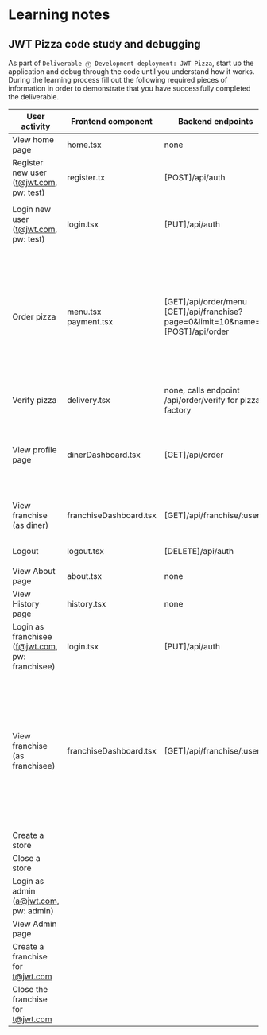 # Learning notes

## JWT Pizza code study and debugging

As part of `Deliverable ⓵ Development deployment: JWT Pizza`, start up the application and debug through the code until you understand how it works. During the learning process fill out the following required pieces of information in order to demonstrate that you have successfully completed the deliverable.

| User activity                                       | Frontend component | Backend endpoints | Database SQL |
| --------------------------------------------------- | ------------------ | ----------------- | ------------ |
| View home page                                      |      home.tsx      |        none       |     none     |
| Register new user<br/>(t@jwt.com, pw: test)         |    register.tx     |  [POST]/api/auth  |     `INSERT INTO user (name, email, password) VALUES (?, ?, ?)`<br>`INSERT INTO userRole (userId, role, objectId) VALUES (?, ?, ?)` |
| Login new user<br/>(t@jwt.com, pw: test)            |      login.tsx     |   [PUT]/api/auth  |   `SELECT * FROM user WHERE email=?`<br>`SELECT * FROM userRole WHERE userId=?`<br>`INSERT INTO auth (token, userId) VALUES (?, ?) ON DUPLICATE KEY UPDATE token=token`|
| Order pizza                                         |        menu.tsx<br>payment.tsx       |        [GET]/api/order/menu<br>[GET]/api/franchise?page=0&limit=10&name=*<br>[POST]/api/order        |      `SELECT userId FROM auth WHERE token=?`(checking if logged in)<br>`SELECT * FROM menu`<br>`SELECT id, name FROM franchise WHERE name LIKE ? LIMIT ${limit + 1} OFFSET ${offset}`<br>`SELECT id, name FROM store WHERE franchiseId=?`<br>`INSERT INTO dinerOrder (dinerId, franchiseId, storeId, date) VALUES (?, ?, ?, now())`   <br>`SELECT id FROM ${table} WHERE ${key}=?`(get menu id)<br>`INSERT INTO orderItem (orderId, menuId, description, price) VALUES (?, ?, ?, ?)`  |
| Verify pizza                                        |       delivery.tsx        |      none, calls endpoint /api/order/verify for pizza factory     |     none     |
| View profile page                                   |      dinerDashboard.tsx        |     [GET]/api/order     |    `SELECT userId FROM auth WHERE token=?`(checks if logged in)<br>`SELECT id, franchiseId, storeId, date FROM dinerOrder WHERE dinerId=? LIMIT ${offset},${config.db.listPerPage}`<br>`SELECT id, menuId, description, price FROM orderItem WHERE orderId=?`     |
| View franchise<br/>(as diner)                       |     franchiseDashboard.tsx       |   [GET]/api/franchise/:userId       |    `SELECT userId FROM auth WHERE token=?`(checks if logged in)<br>`SELECT objectId FROM userRole WHERE role='franchisee' AND userId=?`<br>     |
| Logout                                              |    logout.tsx      |   [DELETE]/api/auth     |   `SELECT userId FROM auth WHERE token=?`<br>`DELETE FROM auth WHERE token=?`|
| View About page                                     |       about.tsx       |       none        |     none      |
| View History page                                   |      history.tsx       |      none       |    none       |
| Login as franchisee<br/>(f@jwt.com, pw: franchisee) |      login.tsx       |     [PUT]/api/auth        |    `SELECT * FROM user WHERE email=?`<br>`SELECT * FROM userRole WHERE userId=?`<br>`INSERT INTO auth (token, userId) VALUES (?, ?) ON DUPLICATE KEY UPDATE token=token`          |
| View franchise<br/>(as franchisee)                  |     franchiseDashboard.tsx          |    [GET]/api/franchise/:userId          |      `SELECT userId FROM auth WHERE token=?`(checks if logged in)<br>`SELECT objectId FROM userRole WHERE role='franchisee' AND userId=?`<br>`SELECT id, name FROM franchise WHERE id in (${franchiseIds.join(',')})`<br>`SELECT u.id, u.name, u.email FROM userRole AS ur JOIN user AS u ON u.id=ur.userId WHERE ur.objectId=? AND ur.role='franchisee'`<br>`SELECT s.id, s.name, COALESCE(SUM(oi.price), 0) AS totalRevenue FROM dinerOrder AS do JOIN orderItem AS oi ON do.id=oi.orderId RIGHT JOIN store AS s ON s.id=do.storeId WHERE s.franchiseId=? GROUP BY s.id`        |
| Create a store                                      |                    |                   |              |
| Close a store                                       |                    |                   |              |
| Login as admin<br/>(a@jwt.com, pw: admin)           |                    |                   |              |
| View Admin page                                     |                    |                   |              |
| Create a franchise for t@jwt.com                    |                    |                   |              |
| Close the franchise for t@jwt.com                   |                    |                   |              |
